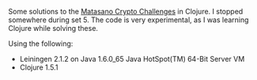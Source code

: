 Some solutions to the [Matasano Crypto Challenges](http://cryptopals.com/) in Clojure. I stopped somewhere during set 5. The code is very experimental, as I was learning Clojure while solving these.

Using the following:

* Leiningen 2.1.2 on Java 1.6.0_65 Java HotSpot(TM) 64-Bit Server VM
* Clojure 1.5.1
